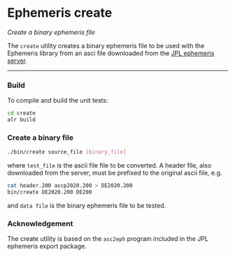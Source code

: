 <!---
![Alire](https://img.shields.io/endpoint?url=https://alire.ada.dev/badges/euler_tools.json)](https://alire.ada.dev/crates/ephemeris.html)
[![Alire CI/CD](https://img.shields.io/endpoint?url=https://alire-crate-ci.ada.dev/badges/euler_tools.json)](https://alire-crate-ci.ada.dev/crates/euler_tools.html)
![unit-test](https://github.com/rocher/euler_tools/actions/workflows/unit-test.yml/badge.svg)
[![GitHub release](https://img.shields.io/github/release/rocher/euler_tools.svg)](https://github.com/rocher/euler_tools/releases/latest)
[![License](https://img.shields.io/github/license/rocher/euler_tools.svg?color=blue)](https://github.com/rocher/euler_tools/blob/master/LICENSE)
-->

# Ephemeris create

 *Create a binary ephemeris file*

The `create` utility creates a binary ephemeris file to be used
with the Ephemeris library from an asci file downloaded from
the [JPL ephemeris server](https://ssd.jpl.nasa.gov/ftp/eph/planets/ascii/).

---

### Build

To compile and build the unit tests:
```sh
cd create
alr build
```

### Create a binary file

```sh
./bin/create source_file [binary_file]
```

where `test_file` is the ascii file file to be converted.
A header file, also downloaded from the server, must be prefixed 
to the original ascii file, e.g.

```sh
cat header.200 ascp2020.200 > DE2020.200
bin/create DE2020.200 DE200
```

and `data file` is the binary ephemeris file to be tested.

### Acknowledgement

The create utility is based on the `asc2eph` program included in
the JPL ephemeris export package. 









